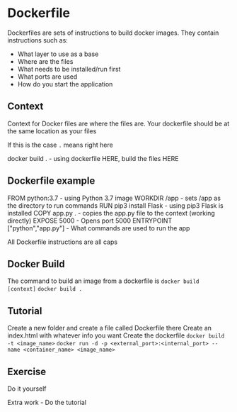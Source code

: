 # Dockerfile

Dockerfiles are sets of instructions to build docker images. 
They contain instructions such as:
- What layer to use as a base
- Where are the files
- What needs to be installed/run first
- What ports are used
- How do you start the application

## Context

Context for Docker files are where the files are.
Your dockerfile should be at the same location as your files

If this is the case `.` means right here

docker build . - using dockerfile HERE, build the files HERE

## Dockerfile example

FROM python:3.7 - using Python 3.7 image
WORKDIR /app - sets /app as the directory to run commands
RUN pip3 install Flask - using pip3 Flask is installed
COPY app.py . - copies the app.py file to the context (working directly)
EXPOSE 5000 - Opens port 5000
ENTRYPOINT ["python","app.py"] - What commands are used to run the app

All Dockerfile instructions are all caps

## Docker Build

The command to build an image from a dockerfile is
`docker build [context]`
`docker build .`

## Tutorial 

Create a new folder and create a file called Dockerfile there
Create an index.html with whatever info you want
Create the dockerfile 
`docker build -t <image_name>`
`docker run -d -p <external_port>:<internal_port> --name <container_name> <image_name>`

## Exercise

Do it yourself

Extra work - Do the tutorial